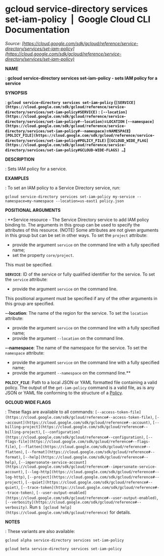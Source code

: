 # gcloud service-directory services set-iam-policy  |  Google Cloud CLI Documentation

*Source: [https://cloud.google.com/sdk/gcloud/reference/service-directory/services/set-iam-policy](https://cloud.google.com/sdk/gcloud/reference/service-directory/services/set-iam-policy)*

**NAME**

: **gcloud service-directory services set-iam-policy - sets IAM policy for a service**

**SYNOPSIS**

: **`gcloud service-directory services set-iam-policy` (`[SERVICE](https://cloud.google.com/sdk/gcloud/reference/service-directory/services/set-iam-policy#SERVICE)` : `[--location](https://cloud.google.com/sdk/gcloud/reference/service-directory/services/set-iam-policy#--location)`=`LOCATION` `[--namespace](https://cloud.google.com/sdk/gcloud/reference/service-directory/services/set-iam-policy#--namespace)`=`NAMESPACE`) `[POLICY_FILE](https://cloud.google.com/sdk/gcloud/reference/service-directory/services/set-iam-policy#POLICY_FILE)` [`[GCLOUD_WIDE_FLAG](https://cloud.google.com/sdk/gcloud/reference/service-directory/services/set-iam-policy#GCLOUD-WIDE-FLAGS) …`]**

**DESCRIPTION**

: Sets IAM policy for a service.

**EXAMPLES**

: To set an IAM policy to a Service Directory service, run:

```
gcloud service-directory services set-iam-policy my-service --namespace=my-namespace --location=us-east1 policy.json
```

**POSITIONAL ARGUMENTS**

: **Service resource - The Service Directory service to add IAM policy binding to.
The arguments in this group can be used to specify the attributes of this
resource. (NOTE) Some attributes are not given arguments in this group but can
be set in other ways.
To set the `project` attribute:

- provide the argument `service` on the command line with a fully
specified name;
- set the property `core/project`.

This must be specified.

**`SERVICE`**:
ID of the service or fully qualified identifier for the service.
To set the `service` attribute:

- provide the argument `service` on the command line.

This positional argument must be specified if any of the other arguments in this
group are specified.

**--location**:
The name of the region for the service.
To set the `location` attribute:

- provide the argument `service` on the command line with a fully
specified name;
- provide the argument `--location` on the command line.

**--namespace**:
The name of the namespace for the service.
To set the `namespace` attribute:

- provide the argument `service` on the command line with a fully
specified name;
- provide the argument `--namespace` on the command line.**

**`POLICY_FILE`**:
Path to a local JSON or YAML formatted file containing a valid policy.
The output of the `get-iam-policy` command is a valid file, as is any
JSON or YAML file conforming to the structure of a [Policy](https://cloud.google.com/iam/reference/rest/v1/Policy).

**GCLOUD WIDE FLAGS**

: These flags are available to all commands: `[--access-token-file](https://cloud.google.com/sdk/gcloud/reference#--access-token-file)`,
`[--account](https://cloud.google.com/sdk/gcloud/reference#--account)`, `[--billing-project](https://cloud.google.com/sdk/gcloud/reference#--billing-project)`,
`[--configuration](https://cloud.google.com/sdk/gcloud/reference#--configuration)`,
`[--flags-file](https://cloud.google.com/sdk/gcloud/reference#--flags-file)`,
`[--flatten](https://cloud.google.com/sdk/gcloud/reference#--flatten)`, `[--format](https://cloud.google.com/sdk/gcloud/reference#--format)`, `[--help](https://cloud.google.com/sdk/gcloud/reference#--help)`, `[--impersonate-service-account](https://cloud.google.com/sdk/gcloud/reference#--impersonate-service-account)`,
`[--log-http](https://cloud.google.com/sdk/gcloud/reference#--log-http)`,
`[--project](https://cloud.google.com/sdk/gcloud/reference#--project)`, `[--quiet](https://cloud.google.com/sdk/gcloud/reference#--quiet)`, `[--trace-token](https://cloud.google.com/sdk/gcloud/reference#--trace-token)`, `[--user-output-enabled](https://cloud.google.com/sdk/gcloud/reference#--user-output-enabled)`,
`[--verbosity](https://cloud.google.com/sdk/gcloud/reference#--verbosity)`.
Run `$ [gcloud help](https://cloud.google.com/sdk/gcloud/reference)` for details.

**NOTES**

: These variants are also available:

```
gcloud alpha service-directory services set-iam-policy
```

```
gcloud beta service-directory services set-iam-policy
```